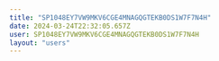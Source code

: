 ```yaml
---
title: "SP1048EY7VW9MKV6CGE4MNAGQGTEKB0DS1W7F7N4H"
date: 2024-03-24T22:32:05.657Z
user: SP1048EY7VW9MKV6CGE4MNAGQGTEKB0DS1W7F7N4H
layout: "users"
---
```

    